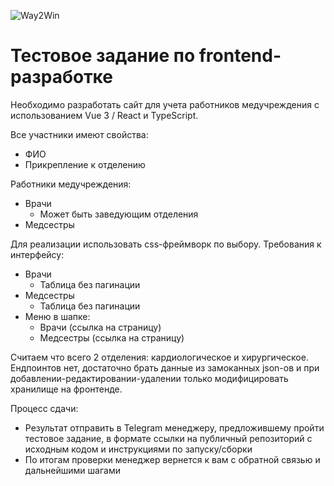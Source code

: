 ![Way2Win](https://github.com/Way2AR/three-test-assignment/assets/32157821/1f832bc2-ee67-4129-826c-596ed8c5af37)
# Тестовое задание по frontend-разработке

Необходимо разработать сайт для учета работников медучреждения с использованием Vue 3 / React и TypeScript.

Все участники имеют свойства:
- ФИО
- Прикрепление к отделению

Работники медучреждения:
- Врачи
    - Может быть заведующим отделения 
- Медсестры

Для реализации использовать css-фреймворк по выбору.
Требования к интерфейсу:
- Врачи
    - Таблица без пагинации
- Медсестры
    - Таблица без пагинации
- Меню в шапке:
    - Врачи (ссылка на страницу)
    - Медсестры (ссылка на страницу)

Считаем что всего 2 отделения: кардиологическое и хирургическое.
Ендпоинтов нет, достаточно брать данные из замоканных json-ов и при добавлении-редактировании-удалении только модифицировать хранилище на фронтенде.

Процесс сдачи:
- Результат отправить в Telegram менеджеру, предложившему пройти тестовое задание, в формате ссылки на публичный репозиторий с исходным кодом и инструкциями по запуску/сборки
- По итогам проверки менеджер вернется к вам с обратной связью и дальнейшими шагами
 
